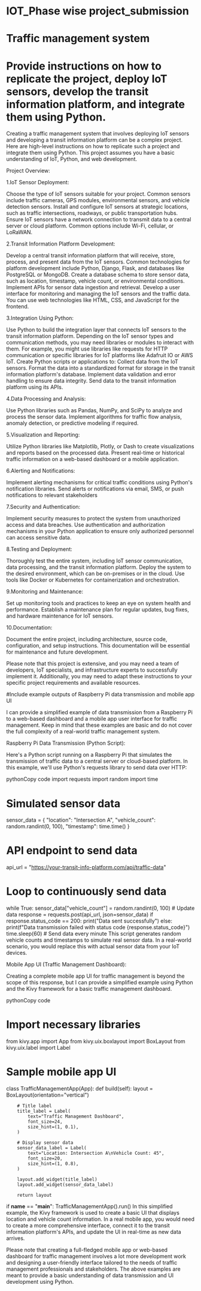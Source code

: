 # IOT_Phase wise project_submission
# Traffic management system

# Provide instructions on how to replicate the project, deploy IoT sensors, develop the transit information platform, and integrate them using Python.

Creating a traffic management system that involves deploying IoT sensors and developing a transit information platform can be a complex project. Here are high-level instructions on how to replicate such a project and integrate them using Python. This project assumes you have a basic understanding of IoT, Python, and web development.

Project Overview:

 1.IoT Sensor Deployment:

Choose the type of IoT sensors suitable for your project. Common sensors include traffic cameras, GPS modules, environmental sensors, and vehicle detection sensors.
Install and configure IoT sensors at strategic locations, such as traffic intersections, roadways, or public transportation hubs.
Ensure IoT sensors have a network connection to transmit data to a central server or cloud platform. Common options include Wi-Fi, cellular, or LoRaWAN.

2.Transit Information Platform Development:

Develop a central transit information platform that will receive, store, process, and present data from the IoT sensors. Common technologies for platform development include Python, Django, Flask, and databases like PostgreSQL or MongoDB.
Create a database schema to store sensor data, such as location, timestamp, vehicle count, or environmental conditions.
Implement APIs for sensor data ingestion and retrieval.
Develop a user interface for monitoring and managing the IoT sensors and the traffic data. You can use web technologies like HTML, CSS, and JavaScript for the frontend.

3.Integration Using Python:

Use Python to build the integration layer that connects IoT sensors to the transit information platform.
Depending on the IoT sensor types and communication methods, you may need libraries or modules to interact with them. For example, you might use libraries like requests for HTTP communication or specific libraries for IoT platforms like Adafruit IO or AWS IoT.
Create Python scripts or applications to:
Collect data from the IoT sensors.
Format the data into a standardized format for storage in the transit information platform's database.
Implement data validation and error handling to ensure data integrity.
Send data to the transit information platform using its APIs.

4.Data Processing and Analysis:

Use Python libraries such as Pandas, NumPy, and SciPy to analyze and process the sensor data.
Implement algorithms for traffic flow analysis, anomaly detection, or predictive modeling if required.

5.Visualization and Reporting:

Utilize Python libraries like Matplotlib, Plotly, or Dash to create visualizations and reports based on the processed data.
Present real-time or historical traffic information on a web-based dashboard or a mobile application.

6.Alerting and Notifications:

Implement alerting mechanisms for critical traffic conditions using Python's notification libraries.
Send alerts or notifications via email, SMS, or push notifications to relevant stakeholders

7.Security and Authentication:

Implement security measures to protect the system from unauthorized access and data breaches.
Use authentication and authorization mechanisms in your Python application to ensure only authorized personnel can access sensitive data.

8.Testing and Deployment:

Thoroughly test the entire system, including IoT sensor communication, data processing, and the transit information platform.
Deploy the system to the desired environment, which can be on-premises or in the cloud. Use tools like Docker or Kubernetes for containerization and orchestration.

9.Monitoring and Maintenance:

Set up monitoring tools and practices to keep an eye on system health and performance.
Establish a maintenance plan for regular updates, bug fixes, and hardware maintenance for IoT sensors.

10.Documentation:

Document the entire project, including architecture, source code, configuration, and setup instructions. This documentation will be essential for maintenance and future development.

Please note that this project is extensive, and you may need a team of developers, IoT specialists, and infrastructure experts to successfully implement it. Additionally, you may need to adapt these instructions to your specific project requirements and available resources.

#Include example outputs of Raspberry Pi data transmission and mobile app UI

I can provide a simplified example of data transmission from a Raspberry Pi to a web-based dashboard and a mobile app user interface for traffic management. Keep in mind that these examples are basic and do not cover the full complexity of a real-world traffic management system.

Raspberry Pi Data Transmission (Python Script):

Here's a Python script running on a Raspberry Pi that simulates the transmission of traffic data to a central server or cloud-based platform. In this example, we'll use Python's requests library to send data over HTTP:

pythonCopy code
import requests
import random
import time

# Simulated sensor data
sensor_data = {
    "location": "Intersection A",
    "vehicle_count": random.randint(0, 100),
    "timestamp": time.time()
}

# API endpoint to send data
api_url = "https://your-transit-info-platform.com/api/traffic-data"

# Loop to continuously send data
while True:
    sensor_data["vehicle_count"] = random.randint(0, 100)  # Update data
    response = requests.post(api_url, json=sensor_data)
    if response.status_code == 200:
        print("Data sent successfully")
    else:
        print(f"Data transmission failed with status code {response.status_code}")
    time.sleep(60)  # Send data every minute
This script generates random vehicle counts and timestamps to simulate real sensor data. In a real-world scenario, you would replace this with actual sensor data from your IoT devices.

Mobile App UI (Traffic Management Dashboard):

Creating a complete mobile app UI for traffic management is beyond the scope of this response, but I can provide a simplified example using Python and the Kivy framework for a basic traffic management dashboard.

pythonCopy code
# Import necessary libraries
from kivy.app import App
from kivy.uix.boxlayout import BoxLayout
from kivy.uix.label import Label

# Sample mobile app UI
class TrafficManagementApp(App):
    def build(self):
        layout = BoxLayout(orientation="vertical")

        # Title label
        title_label = Label(
            text="Traffic Management Dashboard",
            font_size=24,
            size_hint=(1, 0.1),
        )

        # Display sensor data
        sensor_data_label = Label(
            text="Location: Intersection A\nVehicle Count: 45",
            font_size=20,
            size_hint=(1, 0.8),
        )

        layout.add_widget(title_label)
        layout.add_widget(sensor_data_label)

        return layout

if __name__ == "__main__":
    TrafficManagementApp().run()
In this simplified example, the Kivy framework is used to create a basic UI that displays location and vehicle count information. In a real mobile app, you would need to create a more comprehensive interface, connect it to the transit information platform's APIs, and update the UI in real-time as new data arrives.

Please note that creating a full-fledged mobile app or web-based dashboard for traffic management involves a lot more development work and designing a user-friendly interface tailored to the needs of traffic management professionals and stakeholders. The above examples are meant to provide a basic understanding of data transmission and UI development using Python.
